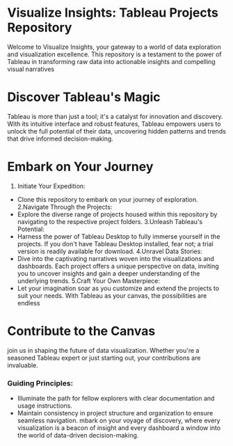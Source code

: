 # Visualize Insights: Tableau Projects Repository
Welcome to Visualize Insights, your gateway to a world of data exploration and visualization excellence. This repository is a testament to the power of Tableau in transforming raw data into actionable insights and compelling visual narratives
# Discover Tableau's Magic
Tableau is more than just a tool; it's a catalyst for innovation and discovery. With its intuitive interface and robust features, Tableau empowers users to unlock the full potential of their data, uncovering hidden patterns and trends that drive informed decision-making.
# Embark on Your Journey
1. Initiate Your Expedition:
* Clone this repository to embark on your journey of exploration.
 2.Navigate Through the Projects:
* Explore the diverse range of projects housed within this repository by navigating to the respective project folders.
 3.Unleash Tableau's Potential:
* Harness the power of Tableau Desktop to fully immerse yourself in the projects. If you don't have Tableau Desktop installed, fear not; a trial version is readily available for download.
 4.Unravel Data Stories:
* Dive into the captivating narratives woven into the visualizations and dashboards. Each project offers a unique perspective on data, inviting you to uncover insights and gain a deeper understanding of the underlying trends.
 5.Craft Your Own Masterpiece:
* Let your imagination soar as you customize and extend the projects to suit your needs. With Tableau as your canvas, the possibilities are endless
# Contribute to the Canvas
join us in shaping the future of data visualization. Whether you're a seasoned Tableau expert or just starting out, your contributions are invaluable.
### Guiding Principles:
* Illuminate the path for fellow explorers with clear documentation and usage instructions.
* Maintain consistency in project structure and organization to ensure seamless navigation.
mbark on your voyage of discovery, where every visualization is a beacon of insight and every dashboard a window into the world of data-driven decision-making.
